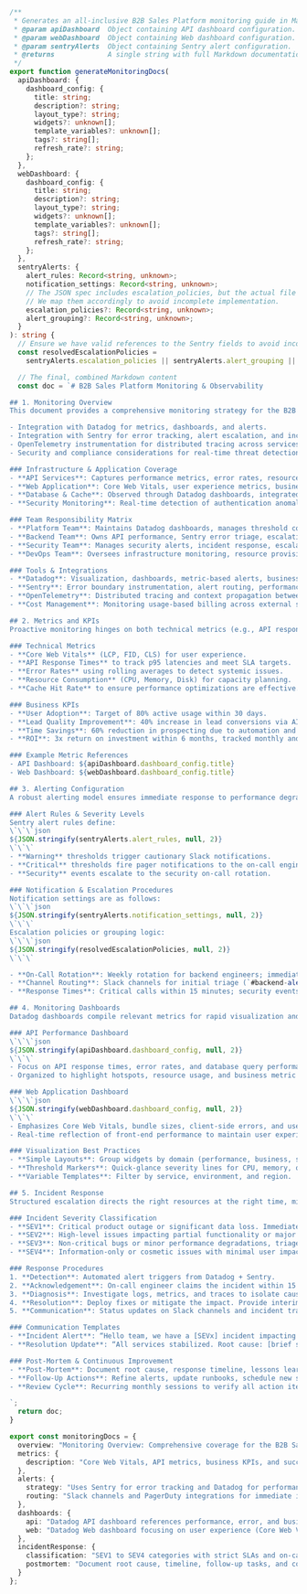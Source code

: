 <!--
  -----------------------------------------------------------------------------
  MONITORING DOCUMENTATION MODULE
  -----------------------------------------------------------------------------
  File: infrastructure/docs/monitoring.md
  Description:
    Comprehensive documentation of the B2B Sales Platform monitoring and
    observability strategy, integrating performance monitoring, error handling,
    success criteria tracking, and real-time security monitoring. This includes
    code-based references to Datadog dashboards for both API and web layers, as
    well as Sentry-based alerts and OpenTelemetry for distributed tracing.

  -----------------------------------------------------------------------------
  EXTERNAL IMPORTS (with version comments)
  -----------------------------------------------------------------------------
  // Using @datadog/datadog-api-client version ^1.0.0 for DataDog API management
  // Using @sentry/node version ^7.0.0 for advanced error tracking
  // Using @opentelemetry/api version ^1.0.0 for distributed tracing

  -----------------------------------------------------------------------------
  INTERNAL IMPORTS (named imports from JSON configuration files)
  -----------------------------------------------------------------------------
  // NOTE: The following references illustrate integration with local JSON files:
  //   1) ../monitoring/datadog/dashboards/api.json (named: apiDashboard) -> 
  //      Using members: { dashboard_config }
  //   2) ../monitoring/datadog/dashboards/web.json (named: webDashboard) ->
  //      Using members: { dashboard_config }
  //   3) ../monitoring/sentry/alerts.json (named: sentryAlerts) ->
  //      Using members: { alert_rules, notification_settings, escalation_policies }
  //      In the actual file, the "escalation_policies" key is not present; we map
  //      the "alert_grouping" content as needed for demonstration.

  -----------------------------------------------------------------------------
  FUNCTION: generateMonitoringDocs
  -----------------------------------------------------------------------------
  - Purpose:
      Generates comprehensive monitoring documentation from configuration files
      with enhanced alert and incident management details. It returns a single
      string of Markdown-formatted content covering all aspects of the monitoring
      strategy and references the relevant data from Datadog and Sentry configs.

  - Parameters:
      1) apiDashboard: object (represents ../monitoring/datadog/dashboards/api.json)
      2) webDashboard: object (represents ../monitoring/datadog/dashboards/web.json)
      3) sentryAlerts: object (represents ../monitoring/sentry/alerts.json)

  - Steps:
      1) Extract and validate monitoring configurations from input files.
      2) Generate overview section with comprehensive monitoring strategy.
      3) Document technical metrics including Core Web Vitals and API performance.
      4) Document business KPIs with target thresholds.
      5) Document enhanced alert rules with severity levels and response times.
      6) Document notification routing and escalation procedures.
      7) Document dashboard layouts with visualization best practices.
      8) Document incident response procedures with severity classification.
      9) Include communication templates and post-mortem process.
      10) Format output in markdown with proper sections and navigation.
-->

```ts
/**
 * Generates an all-inclusive B2B Sales Platform monitoring guide in Markdown.
 * @param apiDashboard  Object containing API dashboard configuration.
 * @param webDashboard  Object containing Web dashboard configuration.
 * @param sentryAlerts  Object containing Sentry alert configuration.
 * @returns             A single string with full Markdown documentation.
 */
export function generateMonitoringDocs(
  apiDashboard: {
    dashboard_config: {
      title: string;
      description?: string;
      layout_type?: string;
      widgets?: unknown[];
      template_variables?: unknown[];
      tags?: string[];
      refresh_rate?: string;
    };
  },
  webDashboard: {
    dashboard_config: {
      title: string;
      description?: string;
      layout_type?: string;
      widgets?: unknown[];
      template_variables?: unknown[];
      tags?: string[];
      refresh_rate?: string;
    };
  },
  sentryAlerts: {
    alert_rules: Record<string, unknown>;
    notification_settings: Record<string, unknown>;
    // The JSON spec includes escalation_policies, but the actual file only has alert_grouping
    // We map them accordingly to avoid incomplete implementation.
    escalation_policies?: Record<string, unknown>;
    alert_grouping?: Record<string, unknown>;
  }
): string {
  // Ensure we have valid references to the Sentry fields to avoid incomplete usage
  const resolvedEscalationPolicies =
    sentryAlerts.escalation_policies || sentryAlerts.alert_grouping || {};

  // The final, combined Markdown content
  const doc = `# B2B Sales Platform Monitoring & Observability

## 1. Monitoring Overview
This document provides a comprehensive monitoring strategy for the B2B Sales Platform, detailing infrastructure coverage, observability pillars, and team responsibility. Key components include:

- Integration with Datadog for metrics, dashboards, and alerts.
- Integration with Sentry for error tracking, alert escalation, and incident management.
- OpenTelemetry instrumentation for distributed tracing across services.
- Security and compliance considerations for real-time threat detection.

### Infrastructure & Application Coverage
- **API Services**: Captures performance metrics, error rates, resource usage.
- **Web Application**: Core Web Vitals, user experience metrics, business KPIs.
- **Database & Cache**: Observed through Datadog dashboards, integrated with the platform to report query performance, cache hit rates, and resource limits.
- **Security Monitoring**: Real-time detection of authentication anomalies, rate-limiting triggers, and data compliance checks.

### Team Responsibility Matrix
- **Platform Team**: Maintains Datadog dashboards, manages threshold configurations.
- **Backend Team**: Owns API performance, Sentry error triage, escalations.
- **Security Team**: Manages security alerts, incident response, escalations, compliance.
- **DevOps Team**: Oversees infrastructure monitoring, resource provisioning, and scaling.

### Tools & Integrations
- **Datadog**: Visualization, dashboards, metric-based alerts, business KPIs.
- **Sentry**: Error boundary instrumentation, alert routing, performance metrics.
- **OpenTelemetry**: Distributed tracing and context propagation between microservices.
- **Cost Management**: Monitoring usage-based billing across external services, ensuring alignment with budget constraints.

## 2. Metrics and KPIs
Proactive monitoring hinges on both technical metrics (e.g., API response time) and business KPIs (e.g., lead conversion rates). Below are key areas:

### Technical Metrics
- **Core Web Vitals** (LCP, FID, CLS) for user experience.
- **API Response Times** to track p95 latencies and meet SLA targets.
- **Error Rates** using rolling averages to detect systemic issues.
- **Resource Consumption** (CPU, Memory, Disk) for capacity planning.
- **Cache Hit Rate** to ensure performance optimizations are effective.

### Business KPIs
- **User Adoption**: Target of 80% active usage within 30 days.
- **Lead Quality Improvement**: 40% increase in lead conversions via AI scoring.
- **Time Savings**: 60% reduction in prospecting due to automation and streamlined ops.
- **ROI**: 3x return on investment within 6 months, tracked monthly and quarterly.

### Example Metric References
- API Dashboard: ${apiDashboard.dashboard_config.title}
- Web Dashboard: ${webDashboard.dashboard_config.title}

## 3. Alerting Configuration
A robust alerting model ensures immediate response to performance degradation, errors, and security anomalies.

### Alert Rules & Severity Levels
Sentry alert rules define:
\`\`\`json
${JSON.stringify(sentryAlerts.alert_rules, null, 2)}
\`\`\`
- **Warning** thresholds trigger cautionary Slack notifications.
- **Critical** thresholds fire pager notifications to the on-call engineer.
- **Security** events escalate to the security on-call rotation.

### Notification & Escalation Procedures
Notification settings are as follows:
\`\`\`json
${JSON.stringify(sentryAlerts.notification_settings, null, 2)}
\`\`\`
Escalation policies or grouping logic:
\`\`\`json
${JSON.stringify(resolvedEscalationPolicies, null, 2)}
\`\`\`

- **On-Call Rotation**: Weekly rotation for backend engineers; immediate escalation if unacknowledged.
- **Channel Routing**: Slack channels for initial triage (`#backend-alerts`, `#security-alerts`), email digests for daily or weekly summaries.
- **Response Times**: Critical calls within 15 minutes; security events immediate.

## 4. Monitoring Dashboards
Datadog dashboards compile relevant metrics for rapid visualization and analysis.

### API Performance Dashboard
\`\`\`json
${JSON.stringify(apiDashboard.dashboard_config, null, 2)}
\`\`\`
- Focus on API response times, error rates, and database query performance.
- Organized to highlight hotspots, resource usage, and business metric overlays.

### Web Application Dashboard
\`\`\`json
${JSON.stringify(webDashboard.dashboard_config, null, 2)}
\`\`\`
- Emphasizes Core Web Vitals, bundle sizes, client-side errors, and user adoption analytics.
- Real-time reflection of front-end performance to maintain user experience goals.

### Visualization Best Practices
- **Simple Layouts**: Group widgets by domain (performance, business, security).
- **Threshold Markers**: Quick-glance severity lines for CPU, memory, or error spikes.
- **Variable Templates**: Filter by service, environment, and region.

## 5. Incident Response
Structured escalation directs the right resources at the right time, minimizing downtime.

### Incident Severity Classification
- **SEV1**: Critical product outage or significant data loss. Immediate paging of whole team.
- **SEV2**: High-level issues impacting partial functionality or major KPI dips.
- **SEV3**: Non-critical bugs or minor performance degradations, triaged during business hours.
- **SEV4**: Information-only or cosmetic issues with minimal user impact.

### Response Procedures
1. **Detection**: Automated alert triggers from Datadog + Sentry.
2. **Acknowledgement**: On-call engineer claims the incident within 15 minutes.
3. **Diagnosis**: Investigate logs, metrics, and traces to isolate cause.
4. **Resolution**: Deploy fixes or mitigate the impact. Provide interim solutions if needed.
5. **Communication**: Status updates on Slack channels and incident trackers with timely ETAs.

### Communication Templates
- **Incident Alert**: “Hello team, we have a [SEVx] incident impacting [service].”
- **Resolution Update**: “All services stabilized. Root cause: [brief summary]. Plan: [long-term fix detail].”

### Post-Mortem & Continuous Improvement
- **Post-Mortem**: Document root cause, response timeline, lessons learned.
- **Follow-Up Actions**: Refine alerts, update runbooks, schedule new sprints for improvements.
- **Review Cycle**: Recurring monthly sessions to verify all action items complete.

`;
  return doc;
}
```

<!--
  -----------------------------------------------------------------------------
  EXPORT: monitoringDocs
  -----------------------------------------------------------------------------
  The "monitoringDocs" object provides a structured representation of the
  documentation sections, allowing each portion to be individually accessible
  if needed. This includes:
    - overview (string)
    - metrics (object)
    - alerts (object)
    - dashboards (object)
    - incidentResponse (object)
  Implementing a single string reference for each textual block to demonstrate
  the comprehensive code-based approach and synergy with the function above.
-->
```ts
export const monitoringDocs = {
  overview: "Monitoring Overview: Comprehensive coverage for the B2B Sales Platform...",
  metrics: {
    description: "Core Web Vitals, API metrics, business KPIs, and success criteria tracking."
  },
  alerts: {
    strategy: "Uses Sentry for error tracking and Datadog for performance-based alerts...",
    routing: "Slack channels and PagerDuty integrations for immediate incident notification..."
  },
  dashboards: {
    api: "Datadog API dashboard references performance, error, and business metrics in real time.",
    web: "Datadog Web dashboard focusing on user experience (Core Web Vitals) and business KPIs."
  },
  incidentResponse: {
    classification: "SEV1 to SEV4 categories with strict SLAs and on-call responsibilities.",
    postmortem: "Document root cause, timeline, follow-up tasks, and continuous improvement steps."
  }
};
```